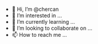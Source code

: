 - 👋 Hi, I’m @chercan
- 👀 I’m interested in ...
- 🌱 I’m currently learning ...
- 💞️ I’m looking to collaborate on ...
- 📫 How to reach me ...

<!---
chercan/chercan is a ✨ special ✨ repository because its `README.md` (this file) appears on your GitHub profile.
You can click the Preview link to take a look at your changes.
--->
